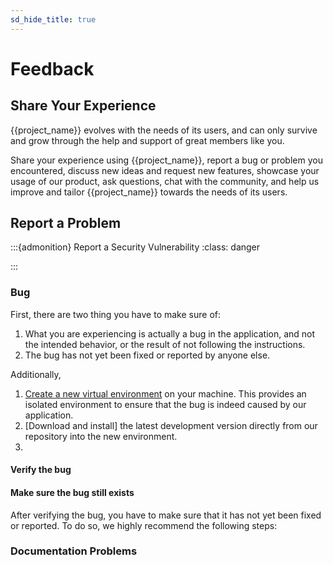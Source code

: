 ```yaml
---
sd_hide_title: true
---
```

# Feedback

## Share Your Experience
{{project_name}} evolves with the needs of its users,
and can only survive and grow through the help and support of great members like you.


Share your experience using {{project_name}}, 
report a bug or problem you encountered, discuss new ideas and request new features, 
showcase your usage of our product, ask questions, chat with the community, 
and help us improve and tailor {{project_name}} towards the needs of its users.



## Report a Problem
:::{admonition} Report a Security Vulnerability
:class: danger

:::

### Bug

First, there are two thing you have to make sure of:
1. What you are experiencing is actually a bug in the application, and not the intended behavior,
or the result of not following the instructions.
2. The bug has not yet been fixed or reported by anyone else.

Additionally, 

1. [Create a new virtual environment]() on your machine. This provides an isolated environment to
ensure that the bug is indeed caused by our application.
2. [Download and install] the latest development version directly from our repository into the new environment.
3. 

#### Verify the bug

#### Make sure the bug still exists
After verifying the bug, you have to make sure that it has not yet been fixed or reported.
To do so, we highly recommend the following steps:



### Documentation Problems
